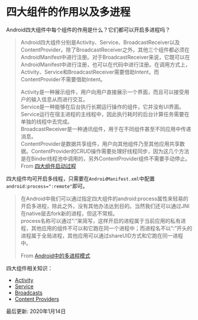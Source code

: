 # 四大组件的作用以及多进程

Android四大组件中每个组件的作用是什么？它们都可以开启多进程吗？

> Android四大组件分别是Activity、Service、BroadcastReceiver以及ContentProvider。除了BroadcastReceiver之外，其他三个组件都必须在AndroidManifest中进行注册。对于BroadcastReceiver来说，它既可以在AndroidManifest中进行注册，也可以在代码中进行注册。在调用方式上，Activity、Service和BroadcastReceiver需要借助Intent，而ContentProvider不需要借助Intent。
>
> Activity是一种展示组件，用户向用户直接展示一个界面，而且可以接受用户的输入信息从而进行交互。\
> Service是一种能够在后台执行长期运行操作的组件，它并没有UI界面。Service运行在宿主进程的主线程中，因此执行耗时的后台计算任务需要在单独的线程中去完成。\
> BroadcastReceiver是一种通讯组件，用于在不同组件甚至不同应用中传递消息。\
> ContentProvider是数据共享组件，用户向其他组件乃至其他应用共享数据。ContentProvider的CRUD操作需要处理好线程同步，因为这几个方法是在Binder线程池中调用的，另外ContentProvider组件不需要手动停止。\
> From [四大组件启动过程](https://blog.yorek.xyz/android/framework/%E5%9B%9B%E5%A4%A7%E7%BB%84%E4%BB%B6%E5%90%AF%E5%8A%A8%E8%BF%87%E7%A8%8B/#1)

四大组件均可开启多线程，只需要在`AndroidManifest.xml`中配置`android:process=":remote"`即可。

> 在Android中我们可以通过指定四大组件的android:process属性来轻易的开启多进程，除此之外，没有其他办法达到目的。当然我们还可以通过JNI在native层去fork新的进程，但这不常规。\
> process名称可以通过”:”来简写，这样开启的进程属于当前应用的私有进程，其他应用的组件不可以和它跑在同一个进程中；而进程名不以”:”开头的进程属于全局进程，其他应用可以通过shareUID方式和它跑在同一进程中。
>
> From [Android中的多进程模式](https://blog.yorek.xyz/android/framework/IPC%E6%9C%BA%E5%88%B6/#2-android)

四大组件相关知识：

* [Activity](https://blog.yorek.xyz/android/framework/Android%E5%9B%9B%E5%A4%A7%E7%BB%84%E4%BB%B6\(1\)/)
* [Service](https://blog.yorek.xyz/android/framework/Android%E5%9B%9B%E5%A4%A7%E7%BB%84%E4%BB%B6\(2\)/)
* [Broadcasts](https://blog.yorek.xyz/android/framework/Android%E5%9B%9B%E5%A4%A7%E7%BB%84%E4%BB%B6\(3\)/)
* [Content Providers](https://blog.yorek.xyz/android/framework/Android%E5%9B%9B%E5%A4%A7%E7%BB%84%E4%BB%B6\(4\)/)

最后更新: 2020年1月14日

